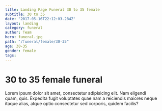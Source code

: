 ```yaml
---
title: Landing Page Funeral 30 to 35 female
subtitle: 30 to 35
date: "2017-05-16T22:12:03.284Z"
layout: landing
category: funeral
author: Team
hero: funeral.jpg
path: "/funeral/female/30-35"
age: 30-35
gender: female
tags:
---
```


# 30 to 35 female funeral

Lorem ipsum dolor sit amet, consectetur adipisicing elit. Nam eligendi quam, quis. Expedita fugit voluptates quae nam a reiciendis maiores neque itaque alias, atque optio consectetur sed corporis, quidem facilis?